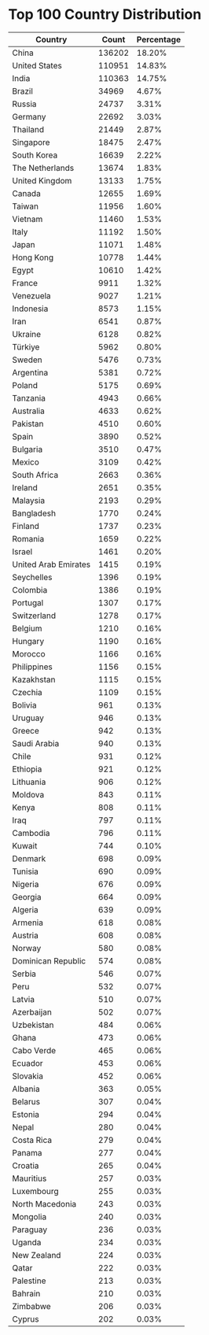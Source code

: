 # Top 100 Country Distribution
| Country | Count | Percentage |
|----|----|----|
| China | 136202 | 18.20% |
| United States | 110951 | 14.83% |
| India | 110363 | 14.75% |
| Brazil | 34969 | 4.67% |
| Russia | 24737 | 3.31% |
| Germany | 22692 | 3.03% |
| Thailand | 21449 | 2.87% |
| Singapore | 18475 | 2.47% |
| South Korea | 16639 | 2.22% |
| The Netherlands | 13674 | 1.83% |
| United Kingdom | 13133 | 1.75% |
| Canada | 12655 | 1.69% |
| Taiwan | 11956 | 1.60% |
| Vietnam | 11460 | 1.53% |
| Italy | 11192 | 1.50% |
| Japan | 11071 | 1.48% |
| Hong Kong | 10778 | 1.44% |
| Egypt | 10610 | 1.42% |
| France | 9911 | 1.32% |
| Venezuela | 9027 | 1.21% |
| Indonesia | 8573 | 1.15% |
| Iran | 6541 | 0.87% |
| Ukraine | 6128 | 0.82% |
| Türkiye | 5962 | 0.80% |
| Sweden | 5476 | 0.73% |
| Argentina | 5381 | 0.72% |
| Poland | 5175 | 0.69% |
| Tanzania | 4943 | 0.66% |
| Australia | 4633 | 0.62% |
| Pakistan | 4510 | 0.60% |
| Spain | 3890 | 0.52% |
| Bulgaria | 3510 | 0.47% |
| Mexico | 3109 | 0.42% |
| South Africa | 2663 | 0.36% |
| Ireland | 2651 | 0.35% |
| Malaysia | 2193 | 0.29% |
| Bangladesh | 1770 | 0.24% |
| Finland | 1737 | 0.23% |
| Romania | 1659 | 0.22% |
| Israel | 1461 | 0.20% |
| United Arab Emirates | 1415 | 0.19% |
| Seychelles | 1396 | 0.19% |
| Colombia | 1386 | 0.19% |
| Portugal | 1307 | 0.17% |
| Switzerland | 1278 | 0.17% |
| Belgium | 1210 | 0.16% |
| Hungary | 1190 | 0.16% |
| Morocco | 1166 | 0.16% |
| Philippines | 1156 | 0.15% |
| Kazakhstan | 1115 | 0.15% |
| Czechia | 1109 | 0.15% |
| Bolivia | 961 | 0.13% |
| Uruguay | 946 | 0.13% |
| Greece | 942 | 0.13% |
| Saudi Arabia | 940 | 0.13% |
| Chile | 931 | 0.12% |
| Ethiopia | 921 | 0.12% |
| Lithuania | 906 | 0.12% |
| Moldova | 843 | 0.11% |
| Kenya | 808 | 0.11% |
| Iraq | 797 | 0.11% |
| Cambodia | 796 | 0.11% |
| Kuwait | 744 | 0.10% |
| Denmark | 698 | 0.09% |
| Tunisia | 690 | 0.09% |
| Nigeria | 676 | 0.09% |
| Georgia | 664 | 0.09% |
| Algeria | 639 | 0.09% |
| Armenia | 618 | 0.08% |
| Austria | 608 | 0.08% |
| Norway | 580 | 0.08% |
| Dominican Republic | 574 | 0.08% |
| Serbia | 546 | 0.07% |
| Peru | 532 | 0.07% |
| Latvia | 510 | 0.07% |
| Azerbaijan | 502 | 0.07% |
| Uzbekistan | 484 | 0.06% |
| Ghana | 473 | 0.06% |
| Cabo Verde | 465 | 0.06% |
| Ecuador | 453 | 0.06% |
| Slovakia | 452 | 0.06% |
| Albania | 363 | 0.05% |
| Belarus | 307 | 0.04% |
| Estonia | 294 | 0.04% |
| Nepal | 280 | 0.04% |
| Costa Rica | 279 | 0.04% |
| Panama | 277 | 0.04% |
| Croatia | 265 | 0.04% |
| Mauritius | 257 | 0.03% |
| Luxembourg | 255 | 0.03% |
| North Macedonia | 243 | 0.03% |
| Mongolia | 240 | 0.03% |
| Paraguay | 236 | 0.03% |
| Uganda | 234 | 0.03% |
| New Zealand | 224 | 0.03% |
| Qatar | 222 | 0.03% |
| Palestine | 213 | 0.03% |
| Bahrain | 210 | 0.03% |
| Zimbabwe | 206 | 0.03% |
| Cyprus | 202 | 0.03% |
